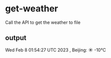 # get-weather

Call the API to get the weather to file

## output

Wed Feb  8 01:54:27 UTC 2023 , Beijing: ☀️   -10°C
